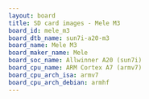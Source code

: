 ```yaml
---
layout: board
title: SD card images - Mele M3
board_id: mele_m3
board_dtb_name: sun7i-a20-m3
board_name: Mele M3
board_maker_name: Mele
board_soc_name: Allwinner A20 (sun7i)
board_cpu_name: ARM Cortex A7 (armv7)
board_cpu_arch_isa: armv7
board_cpu_arch_debian: armhf
---
```

